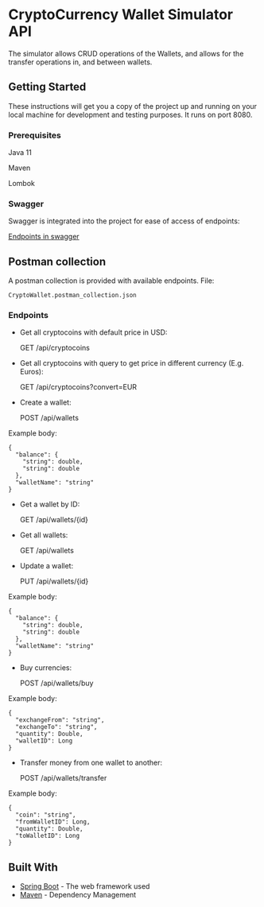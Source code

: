 # CryptoCurrency Wallet Simulator API

The simulator allows CRUD operations of the Wallets, and allows for the transfer operations in, and between wallets.

## Getting Started

These instructions will get you a copy of the project up and running on your local machine for development and testing purposes. It runs on port 8080.

### Prerequisites

Java 11

Maven

Lombok

### Swagger

Swagger is integrated into the project for ease of access of endpoints:

[Endpoints in swagger](http://localhost:8080/swagger-ui.html)

## Postman collection

A postman collection is provided with available endpoints. 
File:
```
CryptoWallet.postman_collection.json
```

### Endpoints
* Get all cryptocoins with default price in USD:

  GET /api/cryptocoins

* Get all cryptocoins with query to get price in different currency (E.g. Euros):

  GET /api/cryptocoins?convert=EUR

* Create a wallet: 

  POST /api/wallets

Example body:

```
{
  "balance": {
    "string": double,
    "string": double
  },
  "walletName": "string"
}
```

* Get a wallet by ID: 

  GET /api/wallets/{id}

* Get all wallets: 

  GET /api/wallets

* Update a wallet: 

  PUT /api/wallets/{id}

Example body:
```
{
  "balance": {
    "string": double,
    "string": double
  },
  "walletName": "string"
}

```
* Buy currencies: 

  POST /api/wallets/buy

Example body:
```
{
  "exchangeFrom": "string",
  "exchangeTo": "string",
  "quantity": Double,
  "walletID": Long
}

```

* Transfer money from one wallet to another: 

  POST /api/wallets/transfer

Example body:
```
{
  "coin": "string",
  "fromWalletID": Long,
  "quantity": Double,
  "toWalletID": Long
}

```

## Built With

* [Spring Boot](https://spring.io/projects/spring-boot) - The web framework used
* [Maven](https://maven.apache.org/) - Dependency Management